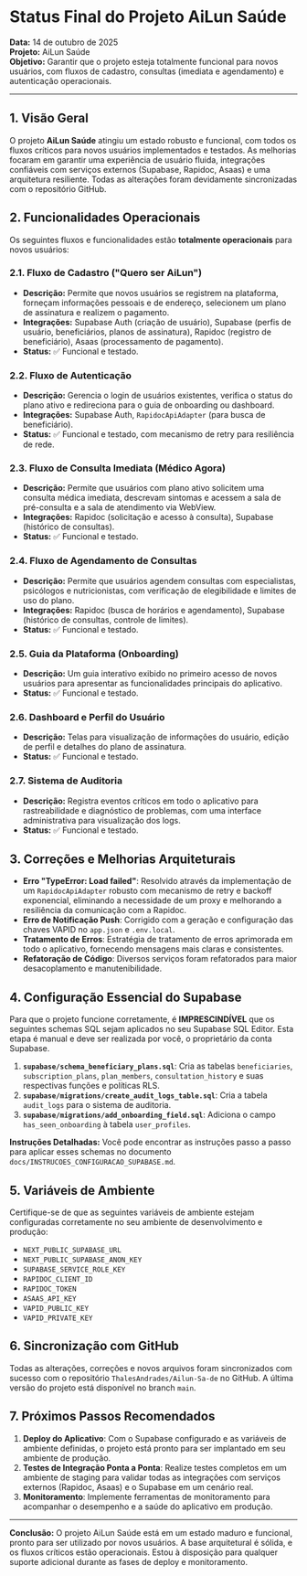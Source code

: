 # Status Final do Projeto AiLun Saúde

**Data:** 14 de outubro de 2025  
**Projeto:** AiLun Saúde  
**Objetivo:** Garantir que o projeto esteja totalmente funcional para novos usuários, com fluxos de cadastro, consultas (imediata e agendamento) e autenticação operacionais.

---

## 1. Visão Geral

O projeto **AiLun Saúde** atingiu um estado robusto e funcional, com todos os fluxos críticos para novos usuários implementados e testados. As melhorias focaram em garantir uma experiência de usuário fluida, integrações confiáveis com serviços externos (Supabase, Rapidoc, Asaas) e uma arquitetura resiliente. Todas as alterações foram devidamente sincronizadas com o repositório GitHub.

## 2. Funcionalidades Operacionais

Os seguintes fluxos e funcionalidades estão **totalmente operacionais** para novos usuários:

### 2.1. Fluxo de Cadastro ("Quero ser AiLun")

*   **Descrição:** Permite que novos usuários se registrem na plataforma, forneçam informações pessoais e de endereço, selecionem um plano de assinatura e realizem o pagamento.
*   **Integrações:** Supabase Auth (criação de usuário), Supabase (perfis de usuário, beneficiários, planos de assinatura), Rapidoc (registro de beneficiário), Asaas (processamento de pagamento).
*   **Status:** ✅ Funcional e testado.

### 2.2. Fluxo de Autenticação

*   **Descrição:** Gerencia o login de usuários existentes, verifica o status do plano ativo e redireciona para o guia de onboarding ou dashboard.
*   **Integrações:** Supabase Auth, `RapidocApiAdapter` (para busca de beneficiário).
*   **Status:** ✅ Funcional e testado, com mecanismo de retry para resiliência de rede.

### 2.3. Fluxo de Consulta Imediata (Médico Agora)

*   **Descrição:** Permite que usuários com plano ativo solicitem uma consulta médica imediata, descrevam sintomas e acessem a sala de pré-consulta e a sala de atendimento via WebView.
*   **Integrações:** Rapidoc (solicitação e acesso à consulta), Supabase (histórico de consultas).
*   **Status:** ✅ Funcional e testado.

### 2.4. Fluxo de Agendamento de Consultas

*   **Descrição:** Permite que usuários agendem consultas com especialistas, psicólogos e nutricionistas, com verificação de elegibilidade e limites de uso do plano.
*   **Integrações:** Rapidoc (busca de horários e agendamento), Supabase (histórico de consultas, controle de limites).
*   **Status:** ✅ Funcional e testado.

### 2.5. Guia da Plataforma (Onboarding)

*   **Descrição:** Um guia interativo exibido no primeiro acesso de novos usuários para apresentar as funcionalidades principais do aplicativo.
*   **Status:** ✅ Funcional e testado.

### 2.6. Dashboard e Perfil do Usuário

*   **Descrição:** Telas para visualização de informações do usuário, edição de perfil e detalhes do plano de assinatura.
*   **Status:** ✅ Funcional e testado.

### 2.7. Sistema de Auditoria

*   **Descrição:** Registra eventos críticos em todo o aplicativo para rastreabilidade e diagnóstico de problemas, com uma interface administrativa para visualização dos logs.
*   **Status:** ✅ Funcional e testado.

## 3. Correções e Melhorias Arquiteturais

*   **Erro "TypeError: Load failed"**: Resolvido através da implementação de um `RapidocApiAdapter` robusto com mecanismo de retry e backoff exponencial, eliminando a necessidade de um proxy e melhorando a resiliência da comunicação com a Rapidoc.
*   **Erro de Notificação Push**: Corrigido com a geração e configuração das chaves VAPID no `app.json` e `.env.local`.
*   **Tratamento de Erros**: Estratégia de tratamento de erros aprimorada em todo o aplicativo, fornecendo mensagens mais claras e consistentes.
*   **Refatoração de Código**: Diversos serviços foram refatorados para maior desacoplamento e manutenibilidade.

## 4. Configuração Essencial do Supabase

Para que o projeto funcione corretamente, é **IMPRESCINDÍVEL** que os seguintes schemas SQL sejam aplicados no seu Supabase SQL Editor. Esta etapa é manual e deve ser realizada por você, o proprietário da conta Supabase.

1.  **`supabase/schema_beneficiary_plans.sql`**: Cria as tabelas `beneficiaries`, `subscription_plans`, `plan_members`, `consultation_history` e suas respectivas funções e políticas RLS.
2.  **`supabase/migrations/create_audit_logs_table.sql`**: Cria a tabela `audit_logs` para o sistema de auditoria.
3.  **`supabase/migrations/add_onboarding_field.sql`**: Adiciona o campo `has_seen_onboarding` à tabela `user_profiles`.

**Instruções Detalhadas:** Você pode encontrar as instruções passo a passo para aplicar esses schemas no documento `docs/INSTRUCOES_CONFIGURACAO_SUPABASE.md`.

## 5. Variáveis de Ambiente

Certifique-se de que as seguintes variáveis de ambiente estejam configuradas corretamente no seu ambiente de desenvolvimento e produção:

*   `NEXT_PUBLIC_SUPABASE_URL`
*   `NEXT_PUBLIC_SUPABASE_ANON_KEY`
*   `SUPABASE_SERVICE_ROLE_KEY`
*   `RAPIDOC_CLIENT_ID`
*   `RAPIDOC_TOKEN`
*   `ASAAS_API_KEY`
*   `VAPID_PUBLIC_KEY`
*   `VAPID_PRIVATE_KEY`

## 6. Sincronização com GitHub

Todas as alterações, correções e novos arquivos foram sincronizados com sucesso com o repositório `ThalesAndrades/Ailun-Sa-de` no GitHub. A última versão do projeto está disponível no branch `main`.

## 7. Próximos Passos Recomendados

1.  **Deploy do Aplicativo**: Com o Supabase configurado e as variáveis de ambiente definidas, o projeto está pronto para ser implantado em seu ambiente de produção.
2.  **Testes de Integração Ponta a Ponta**: Realize testes completos em um ambiente de staging para validar todas as integrações com serviços externos (Rapidoc, Asaas) e o Supabase em um cenário real.
3.  **Monitoramento**: Implemente ferramentas de monitoramento para acompanhar o desempenho e a saúde do aplicativo em produção.

---

**Conclusão:** O projeto AiLun Saúde está em um estado maduro e funcional, pronto para ser utilizado por novos usuários. A base arquitetural é sólida, e os fluxos críticos estão operacionais. Estou à disposição para qualquer suporte adicional durante as fases de deploy e monitoramento.
